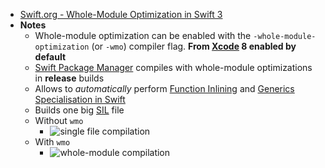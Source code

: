 - [Swift.org - Whole-Module Optimization in Swift 3](https://www.swift.org/blog/whole-module-optimizations/)
- **Notes**
	- Whole-module optimization can be enabled with the `-whole-module-optimization` (or `-wmo`) compiler flag. **From [Xcode](Information%20Technology/Programming/Apple%20Technologies/Apple%20Platform%20Specifics/Apple%20Developer%20Tools/Xcode.md) 8 enabled by default**
	- [Swift Package Manager](Information%20Technology/Programming/Apple%20Technologies/Apple%20Platform%20Specifics/Apple%20Developer%20Tools/Dependencies/Swift%20Package%20Manager.md) compiles with whole-module optimizations in **release** builds
	- Allows to *automatically* perform [Function Inlining](Information%20Technology/Programming/Compilers/Function%20Inlining.md) and [Generics Specialisation in Swift](Information%20Technology/Programming/Swift/Swift%20Notes/Generics%20Specialisation%20in%20Swift.md) 
	- Builds one big [SIL](SIL.md) file
	- Without `wmo`
		-  ![single file compilation](https://swift.org/assets/images/wmo-blog/single-file.png)
	- With `wmo`
		- ![whole-module compilation](https://swift.org/assets/images/wmo-blog/wmo.png)
